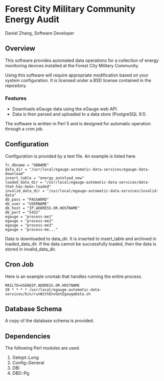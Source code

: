 Forest City Military Community Energy Audit
===========================================

Daniel Zhang, Software Developer

## Overview

This software provides automated data operations for a collection of
energy monitoring devices installed at the Forest City Military
Community.

Using this software will require appropriate modification based on
your system configuration. It is licensed under a BSD license
contained in the repository.

### Features 

* Downloads eGauge data using the eGauge web API. 
* Data is then parsed and uploaded to a data store (PostgreSQL 9.1).

The software is written in Perl 5 and is designed for automatic operation
through a cron job.

## Configuration

Configuration is provided by a text file. An example is listed here.

    fc_dbname = "DBNAME"
    data_dir = "/usr/local/egauge-automatic-data-services/egauge-data-download"
    insert_table = "energy_autoload_new"
    loaded_data_dir = "/usr/local/egauge-automatic-data-services/data-that-has-been-loaded"
    invalid_data_dir = "/usr/local/egauge-automatic-data-services/invalid-data"
    db_pass = "PASSWORD"
    db_user = "USERNAME"
    db_host = "IP.ADDRESS.OR.HOSTNAME"
    db_port = "5432"
    egauge = "process-me1"
    egauge = "process-me2"
    egauge = "process-me3"
    egauge = "process-me..."

Data is downloaded to data_dir. It is inserted to insert_table and
archived in loaded_data_dir. If the data cannot be successfully
loaded, then the data is stored in invalid_data_dir.

## Cron Job

Here is an example crontab that handles running the entire process.

    MAILTO=USER@IP.ADDRESS.OR.HOSTNAME
    20 * * * * /usr/local/egauge-automatic-data-services/bin/runWithEnvGetEgaugeData.sh

## Database Schema

A copy of the database schema is provided.

## Dependencies

The following Perl modules are used.

1. Getopt::Long
2. Config::General
3. DBI
4. DBD::Pg
